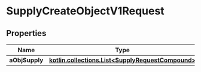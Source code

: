 
# SupplyCreateObjectV1Request

## Properties
| Name | Type | Description | Notes |
| ------------ | ------------- | ------------- | ------------- |
| **aObjSupply** | [**kotlin.collections.List&lt;SupplyRequestCompound&gt;**](SupplyRequestCompound.md) |  |  |



